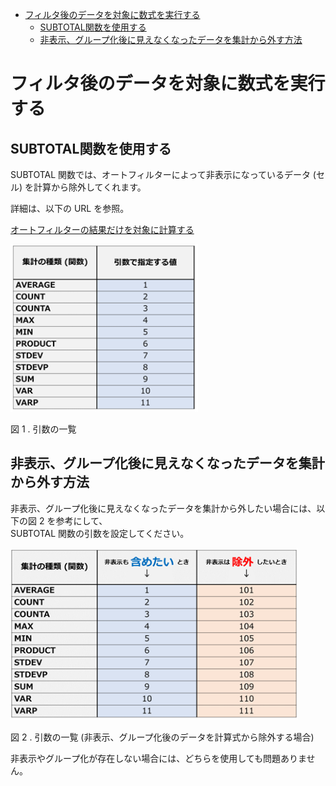 <!-- TOC START min:1 max:3 link:true asterisk:false update:true -->
- [フィルタ後のデータを対象に数式を実行する](#フィルタ後のデータを対象に数式を実行する)
  - [SUBTOTAL関数を使用する](#subtotal関数を使用する)
  - [非表示、グループ化後に見えなくなったデータを集計から外す方法](#非表示グループ化後に見えなくなったデータを集計から外す方法)
<!-- TOC END -->


# フィルタ後のデータを対象に数式を実行する

## SUBTOTAL関数を使用する

SUBTOTAL 関数では、オートフィルターによって非表示になっているデータ (セル) を計算から除外してくれます。

詳細は、以下の URL を参照。

[オートフィルターの結果だけを対象に計算する](https://www.crie.co.jp/chokotech/detail/311/)

<img src="./引数の一覧.png" width="300">

図 1 . 引数の一覧


## 非表示、グループ化後に見えなくなったデータを集計から外す方法

非表示、グループ化後に見えなくなったデータを集計から外したい場合には、以下の図 2 を参考にして、  
SUBTOTAL 関数の引数を設定してください。

<img src="./引数の一覧2.png" width="460">

図 2 . 引数の一覧 (非表示、グループ化後のデータを計算式から除外する場合)

非表示やグループ化が存在しない場合には、どちらを使用しても問題ありません。
